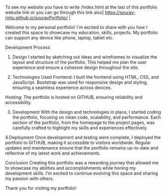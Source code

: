 To see my website you have to write /Index.html at the last of this portfolio website link or you can go through this link also| https://sourav-rintu.github.io/souravPortfolio/ |

Welcome to my personal portfolio! I'm excited to share with you how I created this space to showcase my education, skills, projects. My portfolio can support any device like phone, laptop, tablet etc.  

Development Process
1. Design
I started by sketching out ideas and wireframes to visualize the layout and structure of the portfolio. This helped me plan the user experience and ensure a cohesive design throughout the site.

2. Technologies Used
Frontend: I built the frontend using HTML, CSS, and JavaScript. Bootstrap was used for responsive design and styling, ensuring a seamless experience across devices.

Hosting: The portfolio is hosted on GITHUB, ensuring reliability and accessibility.

3. Development
With the design and technologies in place, I started coding the portfolio, focusing on clean code, scalability, and performance. Each section of the portfolio, from the homepage to the project pages, was carefully crafted to highlight my skills and experiences effectively.

4.Deployment
Once development and testing were complete, I deployed the portfolio to GITHUB, making it accessible to visitors worldwide. Regular updates and maintenance ensure that the portfolio remains up-to-date and reflective of my latest work and achievements.

Conclusion
Creating this portfolio was a rewarding journey that allowed me to showcase my abilities and accomplishments while honing my development skills. I'm excited to continue evolving this space and sharing my passion with others.

Thank you for visiting my portfolio!

